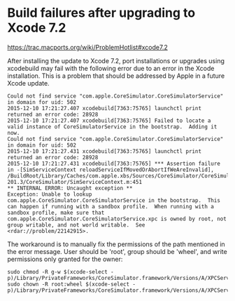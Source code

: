 # Build failures after upgrading to Xcode 7.2

https://trac.macports.org/wiki/ProblemHotlist#xcode7.2

After installing the update to Xcode 7.2, port installations or upgrades using xcodebuild may fail with the following error due to an error in the Xcode installation. This is a problem that should be addressed by Apple in a future Xcode update.

    Could not find service "com.apple.CoreSimulator.CoreSimulatorService" in domain for uid: 502
    2015-12-10 17:21:27.407 xcodebuild[7363:75765] launchctl print returned an error code: 28928
    2015-12-10 17:21:27.407 xcodebuild[7363:75765] Failed to locate a valid instance of CoreSimulatorService in the bootstrap.  Adding it now.
    Could not find service "com.apple.CoreSimulator.CoreSimulatorService" in domain for uid: 502
    2015-12-10 17:21:27.431 xcodebuild[7363:75765] launchctl print returned an error code: 28928
    2015-12-10 17:21:27.431 xcodebuild[7363:75765] *** Assertion failure in -[SimServiceContext reloadServiceIfMovedOrAbortIfWeAreInvalid], /BuildRoot/Library/Caches/com.apple.xbs/Sources/CoreSimulator/CoreSimulator-201.3/CoreSimulator/SimServiceContext.m:451
    ** INTERNAL ERROR: Uncaught exception **
    Exception: Unable to lookup com.apple.CoreSimulator.CoreSimulatorService in the bootstrap.  This can happen if running with a sandbox profile.  When running with a sandbox profile, make sure that com.apple.CoreSimulator.CoreSimulatorService.xpc is owned by root, not group writable, and not world writable.  See <rdar://problem/22142915>.

The workaround is to manually fix the permissions of the path mentioned in the error message. User should be 'root', group should be 'wheel', and write permissions only granted for the owner:

    sudo chmod -R g-w $(xcode-select -p)/Library/PrivateFrameworks/CoreSimulator.framework/Versions/A/XPCServices/com.apple.CoreSimulator.CoreSimulatorService.xpc
    sudo chown -R root:wheel $(xcode-select -p)/Library/PrivateFrameworks/CoreSimulator.framework/Versions/A/XPCServices/com.apple.CoreSimulator.CoreSimulatorService.xpc
